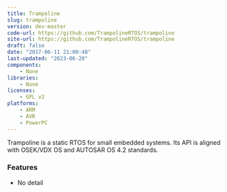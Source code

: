 ```yaml
---
title: Trampoline
slug: trampoline
version: dev-master
code-url: https://github.com/TrampolineRTOS/trampoline
site-url: https://github.com/TrampolineRTOS/trampoline
draft: false
date: "2017-06-11 21:00:48"
last-updated: "2023-06-20"
components:
    - None
libraries:
    - None
licenses:
    - GPL v2
platforms:
    - ARM
    - AVR
    - PowerPC
---
```



Trampoline is a static RTOS for small embedded systems. Its API is aligned with OSEK/VDX OS and AUTOSAR OS 4.2 standards.

<!--more-->

### Features
- No detail



